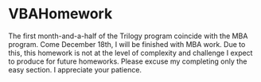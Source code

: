# VBAHomework

The first month-and-a-half of the Trilogy program coincide with the MBA program. Come December 18th, I will be finished with MBA work. 
Due to this, this homework is not at the level of complexity and challenge I expect to produce for future homeworks. Please excuse my 
completing only the easy section. I appreciate your patience. 
